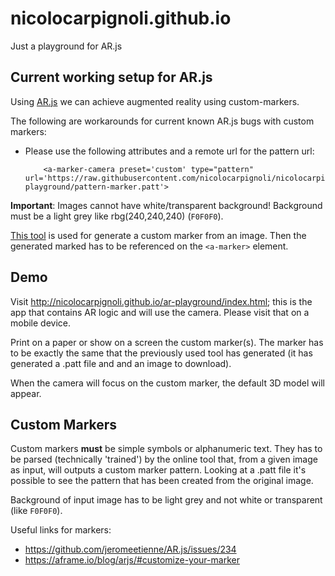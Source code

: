 # nicolocarpignoli.github.io
Just a playground for AR.js

## Current working setup for AR.js

Using [AR.js](https://github.com/jeromeetienne/AR.js) we can achieve augmented reality using custom-markers.

The following are workarounds for current known AR.js bugs with custom markers:

- Please use the following attributes and a remote url for the pattern url:

    ```
        <a-marker-camera preset='custom' type="pattern" url='https://raw.githubusercontent.com/nicolocarpignoli/nicolocarpignoli.github.io/master/ar-playground/pattern-marker.patt'>

    ```

**Important**: Images cannot have white/transparent background! Background must be a light grey like rbg(240,240,240) (`F0F0F0`).

[This tool](https://jeromeetienne.github.io/AR.js/three.js/examples/marker-training/examples/generator.html) is used for generate a custom marker from an image. Then the generated marked has to be referenced on the `<a-marker>` element.

## Demo

Visit http://nicolocarpignoli.github.io/ar-playground/index.html; this is the app that contains AR logic and will use the camera. Please visit that on a mobile device.

Print on a paper or show on a screen the custom marker(s). The marker has to be exactly the same that the previously used tool has generated (it has generated a .patt file and and an image to download).

When the camera will focus on the custom marker, the default 3D model will appear.

## Custom Markers

Custom markers **must** be simple symbols or alphanumeric text. They has to be parsed (technically 'trained') by the online tool that, from a given image as input, will outputs a custom marker pattern. Looking at a .patt file it's possible to see the pattern that has been created from the original image.

Background of input image has to be light grey and not white or transparent (like `F0F0F0`).

Useful links for markers: 
- https://github.com/jeromeetienne/AR.js/issues/234
- https://aframe.io/blog/arjs/#customize-your-marker


